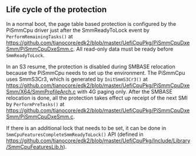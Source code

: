 <!--- @file

  Life cycle of the protection.md for 
    A Tour Beyond BIOS - Memory Protection in UEFI BIOS
  Copyright (c) 2017, Intel Corporation. All rights reserved.<BR>
  Redistribution and use in source (original document form) and 'compiled'
  forms (converted to PDF, epub, HTML and other formats) with or without
   modification, are permitted provided that the following conditions are met:
  1) Redistributions of source code (original document form) must retain the
     above copyright notice, this list of conditions and the following
     disclaimer as the first lines of this file unmodified.
  2) Redistributions in compiled form (transformed to other DTDs, converted to
     PDF, epub, HTML and other formats) must reproduce the above copyright
     notice, this list of conditions and the following disclaimer in the
     documentation and/or other materials provided with the distribution.
  THIS DOCUMENTATION IS PROVIDED BY TIANOCORE PROJECT "AS IS" AND ANY EXPRESS OR
  IMPLIED WARRANTIES, INCLUDING, BUT NOT LIMITED TO, THE IMPLIED WARRANTIES OF
  MERCHANTABILITY AND FITNESS FOR A PARTICULAR PURPOSE ARE DISCLAIMED. IN NO
  EVENT SHALL TIANOCORE PROJECT  BE LIABLE FOR ANY DIRECT, INDIRECT, INCIDENTAL,
  SPECIAL, EXEMPLARY, OR CONSEQUENTIAL DAMAGES (INCLUDING, BUT NOT LIMITED TO,
  PROCUREMENT OF SUBSTITUTE GOODS OR SERVICES; LOSS OF USE, DATA, OR PROFITS;
  OR BUSINESS INTERRUPTION) HOWEVER CAUSED AND ON ANY THEORY OF LIABILITY,
  WHETHER IN CONTRACT, STRICT LIABILITY, OR TORT (INCLUDING NEGLIGENCE OR
  OTHERWISE) ARISING IN ANY WAY OUT OF THE USE OF THIS DOCUMENTATION, EVEN IF
   ADVISED OF THE POSSIBILITY OF SUCH DAMAGE.

-->



## Life cycle of the protection

In a normal boot, the page table based protection is configured by the PiSmmCpu driver just after the SmmReadyToLock event by `PerformRemainingTasks()` at [https:\/\/github.com\/tianocore\/edk2\/blob\/master\/UefiCpuPkg\/PiSmmCpuDxeSmm\/PiSmmCpuDxeSmm.c](https://github.com/tianocore/edk2/blob/master/UefiCpuPkg/PiSmmCpuDxeSmm/PiSmmCpuDxeSmm.c). All read-only data must be ready before `SmmReadyToLock`.

In an S3 resume, the protection is disabled during SMBASE relocation because the PiSmmCpu needs to set up the environment. The PiSmmCpu uses SmmS3Cr3, which is generated by `InitSmmS3Cr3()` at [https:\/\/github.com\/tianocore\/edk2\/blob\/master\/UefiCpuPkg\/PiSmmCpuDxeSmm\/X64\/SmmProfileArch.c](https://github.com/tianocore/edk2/blob/master/UefiCpuPkg/PiSmmCpuDxeSmm/X64/SmmProfileArch.c)  with 4G paging only. After the SMBASE relocation is done, all the protection takes effect up receipt of the next SMI by `PerformPreTasks()` at [https:\/\/github.com\/tianocore\/edk2\/blob\/master\/UefiCpuPkg\/PiSmmCpuDxeSmm\/PiSmmCpuDxeSmm.c](https://github.com/tianocore/edk2/blob/master/UefiCpuPkg/PiSmmCpuDxeSmm/PiSmmCpuDxeSmm.c).

If there is an additional lock that needs to be set, it can be done in `SmmCpuFeaturesCompleteSmmReadyToLock()` API \(defined in [https:\/\/github.com\/tianocore\/edk2\/blob\/master\/UefiCpuPkg\/Include\/Library\/SmmCpuFeaturesLib.h](https://github.com/tianocore/edk2/blob/master/UefiCpuPkg/Include/Library/SmmCpuFeaturesLib.h)\).

